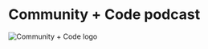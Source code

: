 # Community + Code podcast

![Community + Code logo](https://communitycode.dev/app/uploads/2025/04/community-code-white.png)
